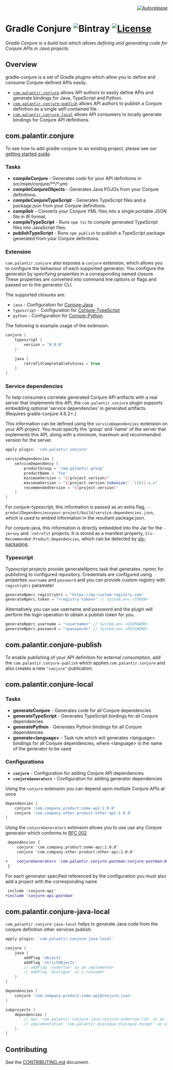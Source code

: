 <p align="right">
<a href="https://autorelease.general.dmz.palantir.tech/palantir/gradle-conjure"><img src="https://img.shields.io/badge/Perform%20an-Autorelease-success.svg" alt="Autorelease"></a>
</p>

# Gradle Conjure ![Bintray](https://img.shields.io/bintray/v/palantir/releases/gradle-conjure.svg) [![License](https://img.shields.io/badge/License-Apache%202.0-lightgrey.svg)](https://opensource.org/licenses/Apache-2.0)

_Gradle Conjure is a build tool which allows defining and generating code for Conjure APIs in Java projects._

## Overview

gradle-conjure is a set of Gradle plugins which allow you to define and consume Conjure-defined APIs easily.

- [`com.palantir.conjure`](#compalantirconjure) allows API authors to easily define APIs and generate bindings for Java, TypeScript and Python.
- [`com.palantir.conjure-publish`](#compalantirconjure-publish) allows API authors to publish a Conjure definition as a single self-contained file.
- [`com.palantir.conjure-local`](#compalantirconjure-local) allows API consumers to locally generate bindings for Conjure API definitions.

## com.palantir.conjure

To see how to add gradle-conjure to an existing project, please see our [getting started guide][].

### Tasks

- **compileConjure** - Generates code for your API definitions in src/main/conjure/**/*.yml
- **compileConjureObjects** - Generates Java POJOs from your Conjure definitions.
- **compileConjureTypeScript** - Generates TypeScript files and a package.json from your Conjure definitions.
- **compileIr** - Converts your Conjure YML files into a single portable JSON file in IR format.
- **compileTypeScript** - Runs `npm tsc` to compile generated TypeScript files into JavaScript files.
- **publishTypeScript** - Runs `npm publish` to publish a TypeScript package generated from your Conjure definitions.

### Extension

`com.palantir.conjure` also exposes a `conjure` extension, which allows you to configure the behaviour of each supported
generator. You configure the generator by specifying properties in a corresponding named closure. These properties
are converted into command line options or flags and passed on to the generator CLI.

The supported closures are:
- `java` - Configuration for [Conjure-Java][]
- `typescript` - Configuration for [Conjure-TypeScript][]
- `python` - Configuration for [Conjure-Python][]

The following is example usage of the extension.

```groovy
conjure {
    typescript {
        version = "0.0.0"
    }

    java {
        retrofitCompletableFutures = true
    }
}
```

### Service dependencies

To help consumers correlate generated Conjure API artifacts with a real server that implements this API, the `com.palantir.conjure` plugin supports embedding optional 'service dependencies' in generated artifacts. (Requires gradle-conjure 4.6.2+.)

This information can be defined using the `serviceDependencies` extension on your API project. You must specify the 'group' and 'name' of the server that implements this API, along with a minimum, maximum and recommended version for the server.

```gradle
apply plugin: 'com.palantir.conjure'

serviceDependencies {
    serviceDependency {
        productGroup = 'com.palantir.group'
        productName = 'foo'
        minimumVersion = "${project.version}"
        maximumVersion = "${project.version.tokenize('.')[0]}.x.x"
        recommendedVersion = "${project.version}"
    }
}
```

For conjure-typescript, this information is passed as an extra flag, `--productDependencies=your-project/build/service-dependencies.json`, which is used to embed information in the resultant package.json.

For conjure-java, this information is directly embedded into the Jar for the `-jersey` and `-retrofit` projects.  It is stored as a manifest property, `Sls-Recommended-Product-Dependencies`, which can be detected by [sls-packaging](https://github.com/palantir/sls-packaging).

### Typescript

Typescript projects provide generateNpmrc task that generates .npmrc for publishing to configured repository. Credentials are configured using properties `username` and `password` and you can provide custom registry with `registryUri` parameter 
```groovy
generateNpmrc.registryUri = "https://my-custom-registry.com"
generateNpmrc.token = "<registry-token>" // System.env.<TOKEN>
```
Alternatively you can use username and password and the plugin will perform the login operation to obtain a publish token for you.
```groovy
generateNpmrc.username = "<username>" // System.env.<USERNAME>
generateNpmrc.password = "<password>" // System.env.<PASSWORD>
```

## com.palantir.conjure-publish
To enable publishing of your API definition for external consumption, add the `com.palantir.conjure-publish` which applies `com.palantir.conjure` and also creates a new `"conjure"` publication.


## com.palantir.conjure-local

### Tasks

- **generateConjure** - Generates code for all Conjure dependencies
- **generateTypeScript** - Generates TypeScript bindings for all Conjure dependencies
- **generatePython** - Generates Python bindings for all Conjure dependencies
- **generate\<language\>** - Task rule which will generates \<language> bindings for all Conjure dependencies, where \<language\> is the name of the generator to be used

### Configurations

- **`conjure`** - Configuration for adding Conjure API dependencies
- **`conjureGenerators`** - Configuration for adding generator dependencies

Using the `conjure` extension you can depend upon multiple Conjure APIs at once
```gradle
dependencies {
    conjure 'com.company.product:some-api:1.0.0'
    conjure 'com.company.other.product:other-api:1.0.0'
}
```

Using the `conjureGenerators` extension allows you to use use any Conjure generator which conforms to [RFC 002][]

```diff
 dependencies {
     conjure 'com.company.product:some-api:1.0.0'
     conjure 'com.company.other.product:other-api:1.0.0'

+    conjureGenerators 'com.palantir.conjure.postman:conjure-postman:0.1.0'
 }
```

For each generator specified referenced by the configuration you must also add a project with the corresponding name
```diff
 include 'conjure-api'
+include 'conjure-api:postman'
```

## com.palantir.conjure-java-local

`com.palantir.conjure-java-local` helps to generate Java code from the conjure definition other services publish.

```gradle
apply plugin: 'com.palantir.conjure-java-local'

conjure {
    java {
        addFlag 'objects'
        addFlag 'strictObjects'
        // addFlag 'undertow' as an implementer
        // addFlag 'dialogue' as a consumer
    }
}

dependencies {
    conjure 'com.company.product:some-api@conjure.json'
}

subprojects {
    dependencies {
        // api 'com.palantir.conjure.java:conjure-undertow-lib' as an implementer
        // implementation 'com.palantir.dialogue:dialogue-target' as a consumer
    }
}
```

## Contributing

See the [CONTRIBUTING.md](./CONTRIBUTING.md) document.

[getting started guide]: https://palantir.github.io/conjure/#/docs/getting_started
[RFC 002]: https://palantir.github.io/conjure/#/docs/rfc/002-contract-for-conjure-generators
[Conjure Source Files Specification]: https://palantir.github.io/conjure/#/docs/spec/conjure_definitions
[Conjure-Java]: https://github.com/palantir/conjure-java
[Conjure-TypeScript]: https://github.com/palantir/conjure-typescript
[Conjure-Python]: https://github.com/palantir/conjure-python
